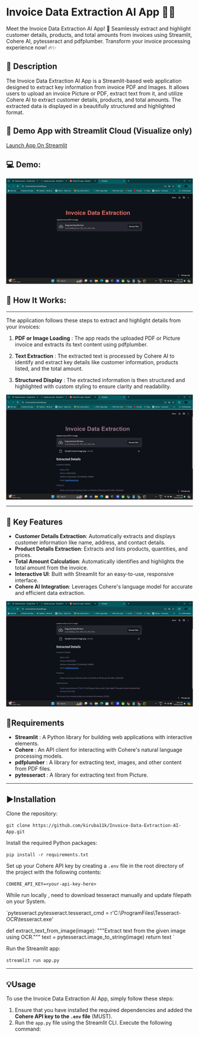 # Invoice Data Extraction AI App 🧾🤖

Meet the Invoice Data Extraction AI App! 🚀 Seamlessly extract and highlight customer details, products, and total amounts from invoices using Streamlit, Cohere AI, pytesseract and pdfplumber. Transform your invoice processing experience now! 🔥✨

## 📝 Description
The Invoice Data Extraction AI App is a Streamlit-based web application designed to extract key information from invoice PDF and Images. It allows users to upload an invoice Picture or PDF, extract text from it, and utilize Cohere AI to extract customer details, products, and total amounts. The extracted data is displayed in a beautifully structured and highlighted format.

## 📢 Demo App with Streamlit Cloud (Visualize only)

[Launch App On Streamlit](https://invoiceaixtract.streamlit.app/)

## 💻 Demo:
![Demo 1: Invoice Data Extraction Output](img/invoicepic1.png)

## 🎯 How It Works:
------------


The application follows these steps to extract and highlight details from your invoices:

1. **PDF or Image Loading** : The app reads the uploaded PDF or Picture invoice and extracts its text content using pdfplumber.

2. **Text Extraction** : The extracted text is processed by Cohere AI to identify and extract key details like customer information, products listed, and the total amount.

3. **Structured Display** : The extracted information is then structured and highlighted with custom styling to ensure clarity and readability.

![Demo 2: Invoice Data Extraction Output](img/invoicepic2.png)

--- 
## 🎯 Key Features

- **Customer Details Extraction**: Automatically extracts and displays customer information like name, address, and contact details.
- **Product Details Extraction**: Extracts and lists products, quantities, and prices.
- **Total Amount Calculation**: Automatically identifies and highlights the total amount from the invoice.
- **Interactive UI**: Built with Streamlit for an easy-to-use, responsive interface.
- **Cohere AI Integration**: Leverages Cohere's language model for accurate and efficient data extraction.

![Demo 3: Extracted Invoice Data](img/invoicpic3.png)

## 🌟Requirements

- **Streamlit** : A Python library for building web applications with interactive elements.
- **Cohere** : An API client for interacting with Cohere's natural language processing models.
- **pdfplumber** : A library for extracting text, images, and other content from PDF files.
- **pytesseract** : A library for extracting text from Picture.

--- 

## ▶️Installation

Clone the repository:

`git clone https://github.com/kiruba11k/Invoice-Data-Extraction-AI-App.git`

Install the required Python packages:

`pip install -r requirements.txt`

Set up your Cohere API key by creating a `.env` file in the root directory of the project with the following contents:

`COHERE_API_KEY=<your-api-key-here>`

While run locally , need to download tesseract manually and update filepath on your System.

`pytesseract.pytesseract.tesseract_cmd = r'C:\ProgramFiles\Tesseract-OCR\tesseract.exe'


def extract_text_from_image(image):
    """Extract text from the given image using OCR."""
    text = pytesseract.image_to_string(image)
    return text
`

Run the Streamlit app:

`streamlit run app.py`

---

## 💡Usage

To use the Invoice Data Extraction AI App, simply follow these steps:

1. Ensure that you have installed the required dependencies and added the **Cohere API key to the `.env` file** (MUST).
2. Run the `app.py` file using the Streamlit CLI. Execute the following command:
